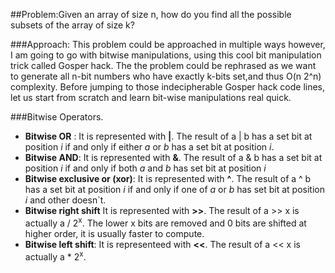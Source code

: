 ##Problem:Given an array of size n, how do you find all the possible subsets of the array of size k?

###Approach:
This problem could be approached in multiple ways however, I am going to go with bitwise manipulations, using this cool bit manipulation trick called Gosper hack.
The the problem could be rephrased as we want to generate all n-bit numbers who have exactly k-bits set,and thus O(n 2^n) complexity. Before jumping to those indecipherable 
Gosper hack code lines, let us start from scratch and learn bit-wise manipulations real quick.

###Bitwise Operators.

* **Bitwise OR** : It is represented with **|**. The result of a | b has a set bit at position *i* if and only if either *a* or *b* has a set bit at position *i*.
* **Bitwise AND**: It is represented with **&**. The result of a & b has a set bit at position *i* if and only if both *a* and *b* has set bit at position *i*
* **Bitwise exclusive or (xor)**: It is represented with **^**. The result of a ^ b has a set bit at position *i* if and only if one of  *a* or *b* has set bit at position *i* and other doesn\`t. 
* **Bitwise right shift** It is represented with **>>**. The result of a >> x is actually a / 2<sup>x</sup>. The lower x bits are removed and 0 bits are shifted at higher order, it is usually faster to compute.
* **Bitwise left shift**: It is representeed with **<<**.  The result of a << x is actually a * 2<sup>x</sup>. 


